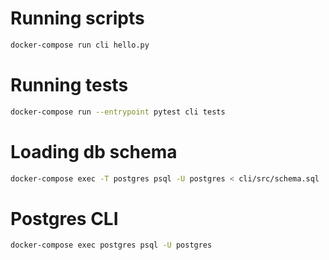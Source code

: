 Running scripts
===============

```bash
docker-compose run cli hello.py
```

Running tests
=============

```bash
docker-compose run --entrypoint pytest cli tests
```

Loading db schema
=================

```bash
docker-compose exec -T postgres psql -U postgres < cli/src/schema.sql
```

Postgres CLI
============

```bash
docker-compose exec postgres psql -U postgres
```
